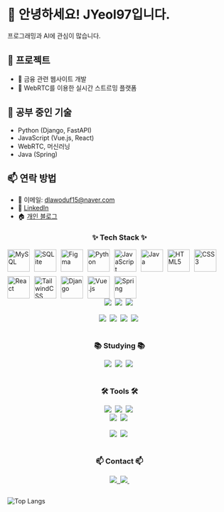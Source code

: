# 👋 안녕하세요! JYeol97입니다.  
프로그래밍과 AI에 관심이 많습니다.

## 🔭 프로젝트
- 🎯 금융 관련 웹사이트 개발 
- 📡 WebRTC를 이용한 실시간 스트르밍 플랫폼

## 🌱 공부 중인 기술
- Python (Django, FastAPI)
- JavaScript (Vue.js, React)
- WebRTC, 머신러닝
- Java (Spring)

## 📫 연락 방법
- 📧 이메일: dlawoduf15@naver.com
- 🔗 [LinkedIn](https://velog.io/@dreamjob/posts)
- 🏠 [개인 블로그](https://blog.naver.com/icelatte28)

<!--내용 부분-->
<h3 align="center">✨ Tech Stack ✨</h3>
<div style="display: flex; flex-wrap: wrap; gap: 10px;">
    <img src="https://upload.wikimedia.org/wikipedia/en/d/dd/MySQL_logo.svg" alt="MySQL" height="50">
    <img src="https://upload.wikimedia.org/wikipedia/commons/3/38/SQLite370.svg" alt="SQLite" height="50">
    <img src="https://upload.wikimedia.org/wikipedia/commons/3/33/Figma-logo.svg" alt="Figma" height="50">
    <img src="https://upload.wikimedia.org/wikipedia/commons/c/c3/Python-logo-notext.svg" alt="Python" height="50">
    <img src="https://upload.wikimedia.org/wikipedia/commons/6/6a/JavaScript-logo.png" alt="JavaScript" height="50">
    <img src="https://upload.wikimedia.org/wikipedia/commons/1/1b/Java_logo.svg" alt="Java" height="50">
    <img src="https://upload.wikimedia.org/wikipedia/commons/6/61/HTML5_logo_and_wordmark.svg" alt="HTML5" height="50">
    <img src="https://upload.wikimedia.org/wikipedia/commons/d/d5/CSS3_logo_and_wordmark.svg" alt="CSS3" height="50">
    <img src="https://upload.wikimedia.org/wikipedia/commons/a/a7/React-icon.svg" alt="React" height="50">
    <img src="https://upload.wikimedia.org/wikipedia/commons/d/d5/Tailwind_CSS_Logo.svg" alt="TailwindCSS" height="50">
    <img src="https://upload.wikimedia.org/wikipedia/commons/7/75/Django_logo.svg" alt="Django" height="50">
    <img src="https://upload.wikimedia.org/wikipedia/commons/9/95/Vue.js_Logo_2.svg" alt="Vue.js" height="50">
    <img src="https://upload.wikimedia.org/wikipedia/commons/4/44/Spring_Framework_Logo_2018.svg" alt="Spring" height="50">
</div>


<div align="center">
  <img src="https://img.shields.io/badge/styled--components-DB7093?style=for-the-badge&logo=styled-components&logoColor=ffd35b" />&nbsp
  <img src="https://img.shields.io/badge/tailwindcss-1daabb.svg?style=for-the-badge&logo=tailwind-css&logoColor=white" />&nbsp
  <img src="https://img.shields.io/badge/css3-1572B6.svg?style=for-the-badge&logo=css3&logoColor=white" />&nbsp
</div>

<br>

<div align="center">
  <img src="https://img.shields.io/badge/python-3670A0?style=for-the-badge&logo=python&logoColor=ffdd54" />&nbsp
  <img src="https://img.shields.io/badge/pandas-150458.svg?style=for-the-badge&logo=pandas&logoColor=white" />&nbsp
  <img src="https://img.shields.io/badge/numpy-4d77cf.svg?style=for-the-badge&logo=numpy&logoColor=white" />&nbsp
  <img src="https://img.shields.io/badge/Matplotlib-11557c.svg?style=for-the-badge&logo=Matplotlib&logoColor=white" />&nbsp
</div>

<br>

<h3 align="center">📚 Studying 📚</h3>
<div align="center">
  <img src="https://img.shields.io/badge/typescript-007ACC.svg?style=for-the-badge&logo=typescript&logoColor=white" />&nbsp
  <img src="https://img.shields.io/badge/React%20Query-FF4154?style=for-the-badge&logo=react%20query&logoColor=white" />&nbsp
  <img src="https://img.shields.io/badge/Recoil-3578E5?style=for-the-badge&logo=recoil&logoColor=white" />&nbsp
</div>

<br>

<h3 align="center">🛠 Tools 🛠</h3>
<div align="center">
  <img src="https://img.shields.io/badge/git-F05033.svg?style=for-the-badge&logo=git&logoColor=white" />&nbsp
  <img src="https://img.shields.io/badge/github-181717.svg?style=for-the-badge&logo=github&logoColor=white" />&nbsp
  <img src="https://img.shields.io/badge/Notion-F3F3F3.svg?style=for-the-badge&logo=notion&logoColor=black" />&nbsp
</div>

<div align="center">
  <img src="https://img.shields.io/badge/adobe%20photoshop-08253c.svg?style=for-the-badge&logo=adobe%20photoshop&logoColor=37abff" />&nbsp
  <img src="https://img.shields.io/badge/figma-F24E1E.svg?style=for-the-badge&logo=figma&logoColor=white" />&nbsp
</div>

<br>

<div align="center">
  <img src="https://img.shields.io/badge/VSCode-2C2C32.svg?style=for-the-badge&logo=visual-studio-code&logoColor=22ABF3" />&nbsp
  <img src="https://img.shields.io/badge/jupyter-2C2C32.svg?style=for-the-badge&logo=jupyter&logoColor=F37726" />&nbsp
<!--   <img src="https://img.shields.io/badge/Colab-2C2C32.svg?style=for-the-badge&logo=googlecolab&logoColor=F9AB00" />&nbsp -->
</div>

<br>

<h3 align="center">📫 Contact 📫</h3>
<div align="center">
  <a href="https://velog.io/@oka1313">
    <img src="https://img.shields.io/badge/Velog-1EBC8F?style=for-the-badge&logo=velog&logoColor=white" />&nbsp
  </a>
  <a href="mailto:oka1313@gmail.com">
    <img
      src="https://img.shields.io/badge/oka1313@gmail.com-D14836?style=for-the-badge&logo=gmail&logoColor=white"/>&nbsp
  </a>
</div>

## 
![Top Langs](https://github-readme-stats.vercel.app/api/top-langs/?username=JYeol97&layout=compact)
